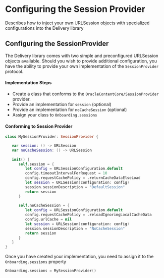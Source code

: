 #  Configuring the Session Provider

Describes how to inject your own URLSession objects with specialized configurations into the Delivery library


## Configuring the SessionProvider 
The Delivery library comes with two simple and preconfigured URLSession objects available. Should you wish to provide additional configuration, you have the ability to provide your own implementation of the `SessionProvider` protocol.  

#### Implementation Steps 
- Create a class that conforms to the `OracleContentCore/SessionProvider` provider.
- Provide an implementation for `session` (optional)
- Provide an implementation for `noCacheSession` (optional)
- Assign your class to `Onboarding.sessions`

#### Conforming to Session Provider

```swift
class MySessionProvider: SessionProvider {

   var session: () -> URLSession
   var noCacheSession: () -> URLSession
   
   init() {
      self.session = {
         let config = URLSessionConfiguration.default
         config.timeoutIntervalForRequest = 10
         config.requestCachePolicy = .returnCacheDataElseLoad
         let session = URLSession(configuration: config)
         session.sessionDescription = "DefaultSession"
         return session
      }
   
      self.noCacheSession = {
         let config = URLSessionConfiguration.default
         config.requestCachePolicy = .reloadIgnoringLocalCacheData
         config.urlCache = nil
         let session = URLSession(configuration: config)
         session.sessionDescription = "NoCacheSession"
         return session
      }
   }
}
```

Once you have created your implementation, you need to assign it to the `Onboarding.sessions` property

```swift 
Onboarding.sessions = MySessionProvider()
```



